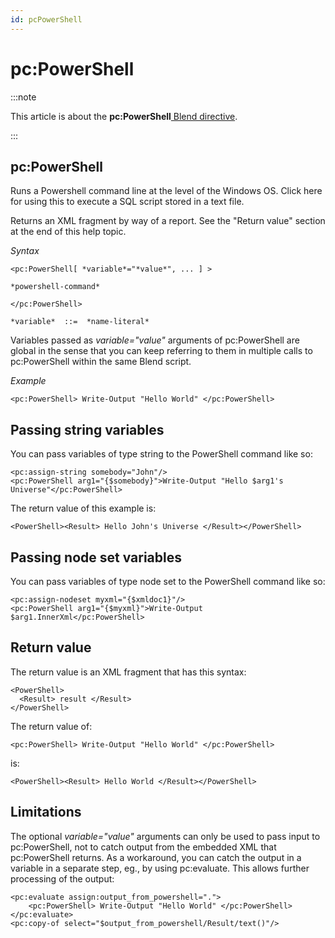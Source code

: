 ```yaml
---
id: pcPowerShell
---
```


# pc:PowerShell




:::note

This article is about the **pc:PowerShell**[ Blend directive](/docs/Repositories/Blend_directives).

:::

## **pc:PowerShell**

Runs a Powershell command line at the level of the Windows OS. Click here for using this to execute a SQL script stored in a text file.

Returns an XML fragment by way of a report. See the "Return value" section at the end of this help topic.

*Syntax*
 

```
<pc:PowerShell[ *variable*="*value*", ... ] >

*powershell-command*

</pc:PowerShell>

*variable*  ::=  *name-literal*
```

Variables passed as *variable="value"* arguments of pc:PowerShell are global in the sense that you can keep referring to them in multiple calls to pc:PowerShell within the same Blend script.

*Example*

```language-xml
<pc:PowerShell> Write-Output "Hello World" </pc:PowerShell>
```

## Passing string variables

You can pass variables of type string to the PowerShell command like so:

```language-xml
<pc:assign-string somebody="John"/>
<pc:PowerShell arg1="{$somebody}">Write-Output "Hello $arg1's Universe"</pc:PowerShell>
```

The return value of this example is:

```language-xml
<PowerShell><Result> Hello John's Universe </Result></PowerShell>
```

## Passing node set variables

You can pass variables of type node set to the PowerShell command like so:

```language-xml
<pc:assign-nodeset myxml="{$xmldoc1}"/>
<pc:PowerShell arg1="{$myxml}">Write-Output $arg1.InnerXml</pc:PowerShell>
```

## Return value

The return value is an XML fragment that has this syntax:

```language-xml
<PowerShell>
  <Result> result </Result>
</PowerShell>
```

The return value of:

```language-xml
<pc:PowerShell> Write-Output "Hello World" </pc:PowerShell>
```

is:

```language-xml
<PowerShell><Result> Hello World </Result></PowerShell>
```

## Limitations

The optional *variable="value"* arguments can only be used to pass input to pc:PowerShell, not to catch output from the embedded XML that pc:PowerShell returns. As a workaround, you can catch the output in a variable in a separate step, eg., by using pc:evaluate. This allows further processing of the output:

```language-xml
<pc:evaluate assign:output_from_powershell=".">
    <pc:PowerShell> Write-Output "Hello World" </pc:PowerShell>
</pc:evaluate>
<pc:copy-of select="$output_from_powershell/Result/text()"/>
```

 